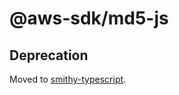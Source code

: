 # @aws-sdk/md5-js

## Deprecation

Moved to [smithy-typescript](https://github.com/awslabs/smithy-typescript/tree/main/packages).
